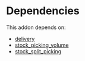 # Dependencies

This addon depends on:

- [delivery](https://github.com/bringout/oca-ocb-warehouse)
- [stock_picking_volume](https://github.com/bringout/oca-workflow-process)
- [stock_split_picking](https://github.com/bringout/oca-workflow-process)
